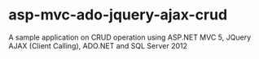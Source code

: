 # asp-mvc-ado-jquery-ajax-crud
A sample application on CRUD operation using ASP.NET MVC 5, JQuery AJAX (Client Calling), ADO.NET and SQL Server 2012
